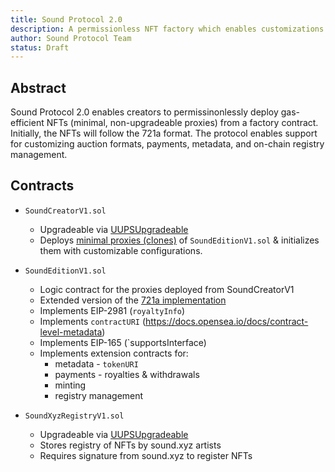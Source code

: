 ```yaml
---
title: Sound Protocol 2.0
description: A permissionless NFT factory which enables customizations for auction formats, payments, metadata, and on-chain registries.
author: Sound Protocol Team
status: Draft
--- 
```


## Abstract

Sound Protocol 2.0 enables creators to permissinonlessly deploy gas-efficient NFTs (minimal, non-upgradeable proxies) from a factory contract. Initially, the NFTs will follow the 721a format. The protocol enables support for customizing auction formats, payments, metadata, and on-chain registry management.

## Contracts

- `SoundCreatorV1.sol`
  - Upgradeable via [UUPSUpgradeable](https://docs.openzeppelin.com/contracts/4.x/api/proxy#UUPSUpgradeable)
  - Deploys [minimal proxies (clones)](https://eips.ethereum.org/EIPS/eip-1167) of `SoundEditionV1.sol` & initializes them with customizable configurations.

- `SoundEditionV1.sol`
  - Logic contract for the proxies deployed from SoundCreatorV1
  - Extended version of the [721a implementation](https://www.azuki.com/erc721a)
  - Implements EIP-2981 (`royaltyInfo`)
  - Implements `contractURI` (https://docs.opensea.io/docs/contract-level-metadata)
  - Implements EIP-165 (`supportsInterface)
  - Implements extension contracts for:
    - metadata - `tokenURI`
    - payments - royalties & withdrawals
    - minting 
    - registry management
  
- `SoundXyzRegistryV1.sol`
  - Upgradeable via [UUPSUpgradeable](https://docs.openzeppelin.com/contracts/4.x/api/proxy#UUPSUpgradeable)
  - Stores registry of NFTs by sound.xyz artists
  - Requires signature from sound.xyz to register NFTs